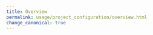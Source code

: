 ```yaml
---
title: Overview
permalink: usage/project_configuration/overview.html
change_canonical: true
---
```

